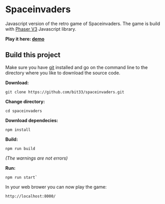# Spaceinvaders

Javascript version of the retro game of Spaceinvaders. The game is build with [Phaser V3](https://github.com/photonstorm/phaser) Javascript library.

**Play it here: [demo](https://bit33.io/spaceinvaders/)**



## Build this project

Make sure you have [git](https://git-scm.com/downloads) installed and go on the command line to the directory where you like to download the source code.

**Download:**
```
git clone https://github.com/bit33/spaceinvaders.git
```

**Change directory:**
```
cd spaceinvaders
```

**Download dependecies:**
```
npm install
```

**Build:**
```
npm run build
```

*(The warnings are not errors)*

**Run:**
```
npm run start`
```

In your web brower you can now play the game:
```
http://localhost:8000/
```
